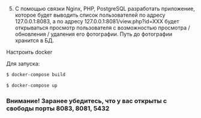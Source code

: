 5. С помощью связки Nginx, PHP, PostgreSQL разработать приложение, которое будет выводить список пользователей по адресу 127.0.0.1:8083, а по адресу 127.0.0.1:8081/view.php?id=XXX будет открываться просмотр пользователя с возможностью просмотра / обновления / удаления его фотографии. Путь до фотографии хранится в БД.

Настроить docker

Для запуска:

```bash
$ docker-compose build
```

```bash
$ docker-compose up
```

### Внимание! Заранее убедитесь, что у вас открыты с свободы порты 8083, 8081, 5432
